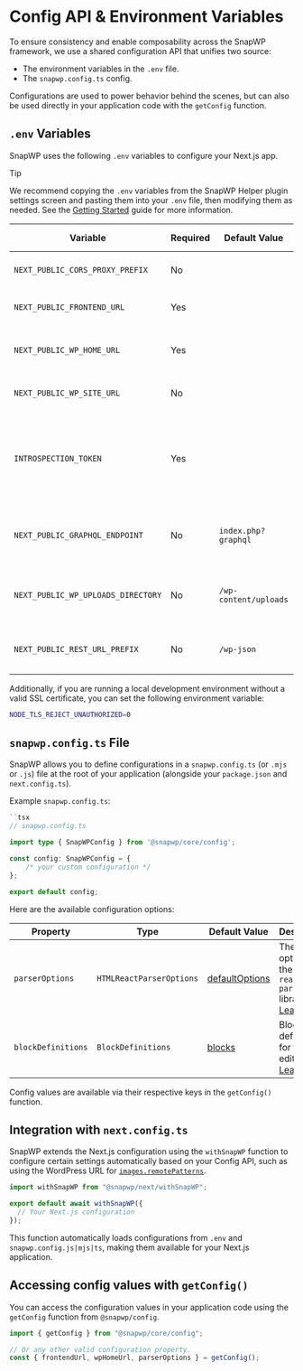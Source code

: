 # Config API & Environment Variables

To ensure consistency and enable composability across the SnapWP framework, we use a shared configuration API that unifies two source:

- The environment variables in the `.env` file.
- The `snapwp.config.ts` config.

Configurations are used to power behavior behind the scenes, but can also be used directly in your application code with the `getConfig` function.

## `.env` Variables

SnapWP uses the following `.env` variables to configure your Next.js app.

> [!TIP]
> We recommend copying the `.env` variables from the SnapWP Helper plugin settings screen and pasting them into your `.env` file, then modifying them as needed.
> See the [Getting Started](getting-started.md#backend-setup) guide for more information.

| Variable                           | Required | Default Value         | Description                                                                       | Available via `getConfig() |
| ---------------------------------- | -------- | --------------------- | --------------------------------------------------------------------------------- | -------------------------- |
| `NEXT_PUBLIC_CORS_PROXY_PREFIX`    | No       |                       | The prefix for the CORS proxy.                                                    | `corsProxyPrefix`          |
| `NEXT_PUBLIC_FRONTEND_URL`         | Yes      |                       | The URL of the Next.js site.                                                      | `frontendUrl`              |
| `NEXT_PUBLIC_WP_HOME_URL`          | Yes      |                       | The WordPress frontend domain URL.                                                | `wpHomeUrl`                |
| `NEXT_PUBLIC_WP_SITE_URL`          | No       |                       | The WordPress site URL.                                                           | `wpSiteUrl`                |
| `INTROSPECTION_TOKEN`              | Yes      |                       | Token used for authenticating GraphQL introspection queries with GraphQL Codegen. | N/A                        |
| `NEXT_PUBLIC_GRAPHQL_ENDPOINT`     | No       | `index.php?graphql`   | The relative path to the WordPress GraphQL endpoint.                              | `graphqlEndpoint`          |
| `NEXT_PUBLIC_WP_UPLOADS_DIRECTORY` | No       | `/wp-content/uploads` | The relative path to the WordPress uploads directory.                             | `uploadsDirectory`         |
| `NEXT_PUBLIC_REST_URL_PREFIX`      | No       | `/wp-json`            | The WordPress REST API URL prefix.                                                | `restUrlPrefix`            |

Additionally, if you are running a local development environment without a valid SSL certificate, you can set the following environment variable:

```bash
NODE_TLS_REJECT_UNAUTHORIZED=0
```

## `snapwp.config.ts` File

SnapWP allows you to define configurations in a `snapwp.config.ts` (or `.mjs` or `.js`) file at the root of your application (alongside your `package.json` and `next.config.ts`).

Example `snapwp.config.ts`:

```ts
``tsx
// snapwp.config.ts

import type { SnapWPConfig } from '@snapwp/core/config';

const config: SnapWPConfig = {
	/* your custom configuration */
};

export default config;
```

Here are the available configuration options:

| Property           | Type                     | Default Value                                                   | Description                                                                                                                                     |
| ------------------ | ------------------------ | --------------------------------------------------------------- | ----------------------------------------------------------------------------------------------------------------------------------------------- |
| `parserOptions`    | `HTMLReactParserOptions` | [defaultOptions](../packages/next/src/react-parser/options.tsx) | The default options for the `html-react-parser` library.<br />[Learn more](./overloading-wp-behavior.md#2-pass-customparseroptions-to-overload) |
| `blockDefinitions` | `BlockDefinitions`       | [blocks](../packages/blocks/src/blocks/index.ts)                | Block definitions for the editor.<br />[Learn more](./overloading-wp-behavior.md#overloading-blocks)                                            |

Config values are available via their respective keys in the `getConfig()` function.

## Integration with `next.config.ts`

SnapWP extends the Next.js configuration using the `withSnapWP` function to configure certain settings automatically based on your Config API, such as using the WordPress URL for [`images.remotePatterns`](https://nextjs.org/docs/app/api-reference/components/image#remotepatterns).

```ts
import withSnapWP from "@snapwp/next/withSnapWP";

export default await withSnapWP({
  // Your Next.js configuration
});
```

This function automatically loads configurations from `.env` and `snapwp.config.js|mjs|ts`, making them available for your Next.js application.

## Accessing config values with `getConfig()`

You can access the configuration values in your application code using the `getConfig` function from `@snapwp/config`.

```ts
import { getConfig } from "@snapwp/core/config";

// Or any other valid configuration property.
const { frontendUrl, wpHomeUrl, parserOptions } = getConfig();
```
